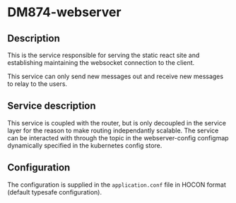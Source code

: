 # DM874-webserver
## Description
This is the service responsible for serving the static react site and establishing maintaining the websocket connection to the client.

This service can only send new messages out and receive new messages to relay to the users.
## Service description
This service is coupled with the router, but is only decoupled in the service layer for the reason to make routing independantly scalable.
The service can be interacted with through the topic in the webserver-config configmap dynamically specified in the kubernetes config store.
## Configuration
The configuration is supplied in the `application.conf` file in HOCON format (default typesafe configuration).

